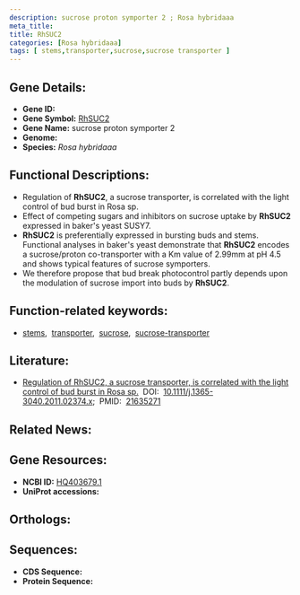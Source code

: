```yaml
---
description: sucrose proton symporter 2 ; Rosa hybridaaa
meta_title:
title: RhSUC2
categories: [Rosa hybridaaa]
tags: [ stems,transporter,sucrose,sucrose transporter ]
---
```


## Gene Details:
- **Gene ID:** []()
- **Gene Symbol:** <u>RhSUC2</u>
- **Gene Name:** sucrose proton symporter 2
- **Genome:** []()
- **Species:** *Rosa hybridaaa*

## Functional Descriptions:
   - Regulation of **RhSUC2**, a sucrose transporter, is correlated with the light control of bud burst in Rosa sp.
   - Effect of competing sugars and inhibitors on sucrose uptake by **RhSUC2** expressed in baker's yeast SUSY7.
   - **RhSUC2** is preferentially expressed in bursting buds and stems. Functional analyses in baker's yeast demonstrate that **RhSUC2** encodes a sucrose/proton co-transporter with a Km value of 2.99mm at pH 4.5 and shows typical features of sucrose symporters.
   - We therefore propose that bud break photocontrol partly depends upon the modulation of sucrose import into buds by **RhSUC2**.

## Function-related keywords:
   - [stems](/tags/stems/),&nbsp;&nbsp;[transporter](/tags/transporter/),&nbsp;&nbsp;[sucrose](/tags/sucrose/),&nbsp;&nbsp;[sucrose-transporter](/tags/sucrose-transporter/)

## Literature:
   - [Regulation of RhSUC2, a sucrose transporter, is correlated with the light control of bud burst in Rosa sp.](https://doi.org/10.1111/j.1365-3040.2011.02374.x)&nbsp;&nbsp;DOI:&nbsp;&nbsp;[10.1111/j.1365-3040.2011.02374.x](https://doi.org/10.1111/j.1365-3040.2011.02374.x);&nbsp;&nbsp;PMID:&nbsp;&nbsp;[21635271](https://pubmed.ncbi.nlm.nih.gov/21635271/)

## Related News:

## Gene Resources:
- **NCBI ID:**  [HQ403679.1](https://www.ncbi.nlm.nih.gov/gene/?term=HQ403679.1)
- **UniProt accessions:**  [](https://www.uniprot.org/uniprotkb//entry)

## Orthologs:

## Sequences:
- **CDS Sequence:**
- **Protein Sequence:**
